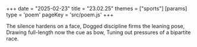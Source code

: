 +++
date = "2025-02-23"
title = "23.02.25"
themes = ["sports"]
[params]
  type = 'poem'
  pageKey = 'src/poem.js'
+++

The silence hardens on a face,
Dogged discipline firms the leaning pose,
Drawing full-length now the cue as bow,
Tuning out pressures of a bipartite race.
